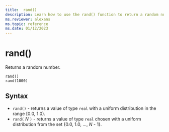 ```yaml
---
title:  rand()
description: Learn how to use the rand() function to return a random number.
ms.reviewer: alexans
ms.topic: reference
ms.date: 01/12/2023
---
```

# rand()

Returns a random number.

```kusto
rand()
rand(1000)
```

## Syntax

* `rand()` - returns a value of type `real`
  with a uniform distribution in the range [0.0, 1.0).
* `rand(` *N* `)` - returns a value of type `real`
  chosen with a uniform distribution from the set {0.0, 1.0, ..., *N* - 1}.
